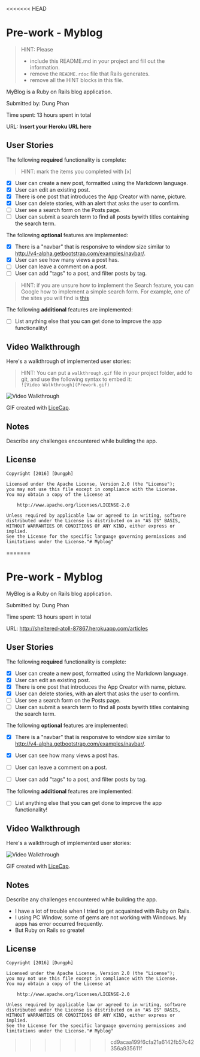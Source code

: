 <<<<<<< HEAD
# Pre-work - Myblog

> HINT: Please
> - include this README.md in your project and fill out the information. 
> - remove the `README.rdoc` file that Rails generates. 
> - remove all the HINT blocks in this file.

MyBlog is a Ruby on Rails blog application.

Submitted by: Dung Phan

Time spent: 13 hours spent in total

URL: **Insert your Heroku URL here**

## User Stories

The following **required** functionality is complete:

> HINT: mark the items you completed with [x]

* [x] User can create a new post, formatted using the Markdown language.
* [x] User can edit an existing post.
* [x] There is one post that introduces the App Creator with name, picture.
* [x] User can delete stories, with an alert that asks the user to confirm.
* [ ] User see a search form on the Posts page.
* [ ] User can submit a search term to find all posts bywith titles containing the search term.

The following **optional** features are implemented:
* [x] There is a "navbar" that is responsive to window size similar to http://v4-alpha.getbootstrap.com/examples/navbar/. 
* [x] User can see how many views a post has. 
* [ ] User can leave a comment on a post.
* [ ] User can add "tags" to a post, and filter posts by tag. 

> HINT: if you are unsure how to implement the Search feature, you can Google how to implement a simple search form. For example, one of the sites you will find is [this](http://www.jorgecoca.com/buils-search-form-ruby-rails/)

The following **additional** features are implemented:

- [ ] List anything else that you can get done to improve the app functionality!

## Video Walkthrough 

Here's a walkthrough of implemented user stories:

> HINT: You can put a `walkthrough.gif` file in your project folder, add to git, and use the following syntax to embed it:  
> `![Video Walkthrough](Prework.gif)` 
> 

![Video Walkthrough](https://github.com/dungphanx/Myblog/blob/master/Prework.gif)

GIF created with [LiceCap](http://www.cockos.com/licecap/).

## Notes

Describe any challenges encountered while building the app.

## License

    Copyright [2016] [Dungph]

    Licensed under the Apache License, Version 2.0 (the "License");
    you may not use this file except in compliance with the License.
    You may obtain a copy of the License at

        http://www.apache.org/licenses/LICENSE-2.0

    Unless required by applicable law or agreed to in writing, software
    distributed under the License is distributed on an "AS IS" BASIS,
    WITHOUT WARRANTIES OR CONDITIONS OF ANY KIND, either express or implied.
    See the License for the specific language governing permissions and
    limitations under the License."# Myblog" 
=======
# Pre-work - Myblog

MyBlog is a Ruby on Rails blog application.

Submitted by: Dung Phan

Time spent: 13 hours spent in total

URL: http://sheltered-atoll-87867.herokuapp.com/articles

## User Stories

The following **required** functionality is complete:

* [x] User can create a new post, formatted using the Markdown language.
* [x] User can edit an existing post.
* [x] There is one post that introduces the App Creator with name, picture.
* [x] User can delete stories, with an alert that asks the user to confirm.
* [ ] User see a search form on the Posts page.
* [ ] User can submit a search term to find all posts bywith titles containing the search term.

The following **optional** features are implemented:
* [x] There is a "navbar" that is responsive to window size similar to http://v4-alpha.getbootstrap.com/examples/navbar/. 
* [x] User can see how many views a post has. 
* [ ] User can leave a comment on a post.
* [ ] User can add "tags" to a post, and filter posts by tag. 


The following **additional** features are implemented:

- [ ] List anything else that you can get done to improve the app functionality!

## Video Walkthrough 

Here's a walkthrough of implemented user stories:


![Video Walkthrough](https://github.com/dungphanx/Myblog/blob/master/Prework.gif)

GIF created with [LiceCap](http://www.cockos.com/licecap/).

## Notes

Describe any challenges encountered while building the app.
- I have a lot of trouble when I tried to get acquainted with Ruby on Rails.
- I using PC Window, some of gems are not working with Windows. My apps has error occurred frequently.
- But Ruby on Rails so greate!

## License

    Copyright [2016] [Dungph]

    Licensed under the Apache License, Version 2.0 (the "License");
    you may not use this file except in compliance with the License.
    You may obtain a copy of the License at

        http://www.apache.org/licenses/LICENSE-2.0

    Unless required by applicable law or agreed to in writing, software
    distributed under the License is distributed on an "AS IS" BASIS,
    WITHOUT WARRANTIES OR CONDITIONS OF ANY KIND, either express or implied.
    See the License for the specific language governing permissions and
    limitations under the License."# Myblog" 
>>>>>>> cd9acaa199f6cfa21a6142fb57c42356a935611f
